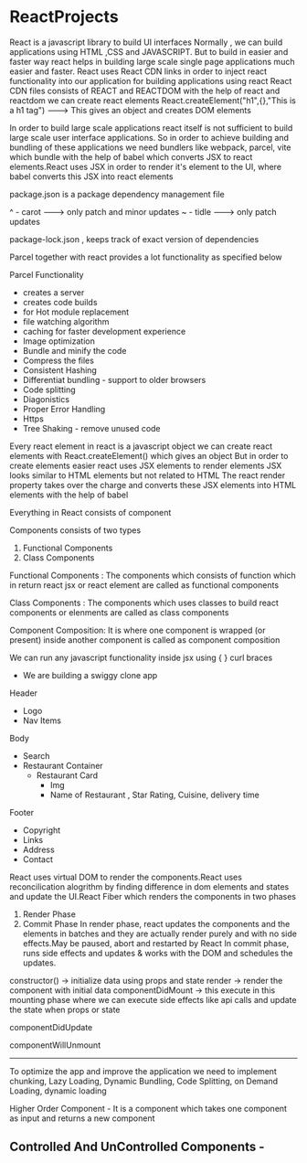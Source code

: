 # ReactProjects

React is a javascript library to build UI interfaces
Normally , we can build applications using HTML ,CSS and JAVASCRIPT. But to build in easier and faster way react helps in building
large scale single page applications much easier and faster.
React uses React CDN links in order to inject react functionality into our application for building applications using react
React CDN files consists of REACT and REACTDOM
with the help of react and reactdom we can create react elements
React.createElement("h1",{},"This is a h1 tag") ---> This gives an object and creates DOM elements

In order to build large scale applications react itself is not sufficient to build large scale user interface applications.
So in order to achieve building and bundling of these applications we need bundlers like webpack, parcel, vite which bundle with the help of babel which converts JSX to react elements.React uses JSX in order to render it's element to the UI, where babel converts this JSX into react elements

package.json is a package dependency management file

^ - carot ---> only patch and minor updates
~ - tidle ---> only patch updates

package-lock.json , keeps track of exact version of dependencies

Parcel together with react provides a lot functionality as specified below

Parcel Functionality

- creates a server
- creates code builds
- for Hot module replacement
- file watching algorithm
- caching for faster development experience
- Image optimization
- Bundle and minify the code
- Compress the files
- Consistent Hashing
- Differentiat bundling - support to older browsers
- Code splitting
- Diagonistics
- Proper Error Handling
- Https
- Tree Shaking - remove unused code

Every react element in react is a javascript object
we can create react elements with React.createElement() which gives an object
But in order to create elements easier react uses JSX elements to render elements
JSX looks similar to HTML elements but not related to HTML
The react render property takes over the charge and converts these JSX elements into HTML elements with the help of babel

Everything in React consists of component

Components consists of two types

1. Functional Components
2. Class Components

Functional Components : The components which consists of function which in return react jsx or react element are called as functional components

Class Components : The components which uses classes to build react components or elenments are called as class components

Component Composition: It is where one component is wrapped (or present) inside another component is called as component composition

We can run any javascript functionality inside jsx using { } curl braces

- We are building a swiggy clone app

Header

- Logo
- Nav Items

Body

- Search
- Restaurant Container
  - Restaurant Card
    - Img
    - Name of Restaurant , Star Rating, Cuisine, delivery time

Footer

- Copyright
- Links
- Address
- Contact

React uses virtual DOM to render the components.React uses reconcilication alogrithm by finding difference in dom elements and states and update the UI.React Fiber which renders the components in two phases

1. Render Phase
2. Commit Phase
   In render phase, react updates the components and the elements in batches and they are actually render purely and with no side effects.May be paused, abort and restarted by React
   In commit phase, runs side effects and updates & works with the DOM and schedules the updates.

<!-- Mounting Phase -->

constructor() -> initialize data using props and state
render -> render the component with initial data
componentDidMount -> this execute in this mounting phase where we can execute side effects like api calls and update the state
when props or state

<!-- Updating Phase -->

componentDidUpdate

<!-- Unmounting Phase -->

componentWillUnmount

---

To optimize the app and improve the application we need to implement chunking, Lazy Loading, Dynamic Bundling,
Code Splitting, on Demand Loading, dynamic loading

Higher Order Component - It is a component which takes one component as input and returns a new component

Controlled And UnControlled Components -
  - 